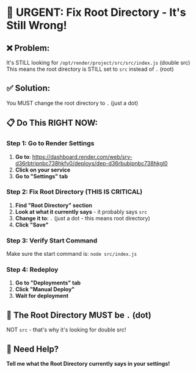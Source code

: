 # 🚨 URGENT: Fix Root Directory - It's Still Wrong!

## ❌ Problem:
It's STILL looking for `/opt/render/project/src/src/index.js` (double src)
This means the root directory is STILL set to `src` instead of `.` (root)

## ✅ Solution:
You MUST change the root directory to `.` (just a dot)

## 📋 Do This RIGHT NOW:

### Step 1: Go to Render Settings
1. **Go to**: https://dashboard.render.com/web/srv-d36rbtripnbc738hkfv0/deploys/dep-d36rbubipnbc738hkgl0
2. **Click on your service**
3. **Go to "Settings" tab**

### Step 2: Fix Root Directory (THIS IS CRITICAL)
1. **Find "Root Directory" section**
2. **Look at what it currently says** - it probably says `src`
3. **Change it to**: `.` (just a dot - this means root directory)
4. **Click "Save"**

### Step 3: Verify Start Command
Make sure the start command is: `node src/index.js`

### Step 4: Redeploy
1. **Go to "Deployments" tab**
2. **Click "Manual Deploy"**
3. **Wait for deployment**

## 🎯 The Root Directory MUST be `.` (dot)

NOT `src` - that's why it's looking for double src!

## 🔧 Need Help?

**Tell me what the Root Directory currently says in your settings!**
